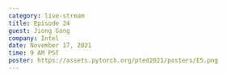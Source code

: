 ```yaml
---
category: live-stream
title: Episode 24
guest: Jiong Gong
company: Intel
date: November 17, 2021
time: 9 AM PST
poster: https://assets.pytorch.org/pted2021/posters/E5.png
---
```

